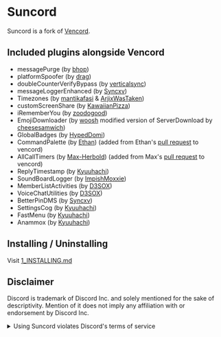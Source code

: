 # Suncord

Suncord is a fork of [Vencord](https://github.com/Vendicated/Vencord).

## Included plugins alongside Vencord

-   messagePurge (by [bhop](https://github.com/vawnair))
-   platformSpoofer (by [drag](https://github.com/dragdotpng))
-   doubleCounterVerifyBypass (by [verticalsync](https://github.com/verticalsync/double-counter-verify-bypass))
-   messageLoggerEnhanced (by [Syncxv](https://github.com/Syncxv/vc-message-logger-enhanced))
-   Timezones (by [mantikafasi](https://github.com/mantikafasi) & [ArjixWasTaken](https://github.com/ArjixWasTaken))
-   customScreenShare (by [KawaiianPizza](https://github.com/KawaiianPizza))
-   iRememberYou (by [zoodogood](https://github.com/zoodogood/vencord-plugins))
-   EmojiDownloader (by [woosh](https://github.com/w8y) modified version of ServerDownload by [cheesesamwich](https://github.com/cheesesamwich/ServerDownload))
-   GlobalBadges (by [HypedDomi](https://github.com/domi-btnr/Vencord-Plugins))
-   CommandPalette (by [Ethan](https://github.com/ethan-davies)) (added from Ethan's [pull request](https://github.com/Vendicated/Vencord/pull/2145) to vencord)
-   AllCallTimers (by [Max-Herbold](https://github.com/Max-Herbold)) (added from Max's [pull request](https://github.com/Vendicated/Vencord/pull/2132) to vencord)
-   ReplyTimestamp (by [Kyuuhachi](https://github.com/Kyuuhachi/))
-   SoundBoardLogger (by [ImpishMoxxie](https://github.com/ImpishMoxxie/SoundBoardLogger))
-   MemberListActivities (by [D3SOX](https://github.com/D3SOX/vencord-userplugins/))
-   VoiceChatUtilities (by [D3SOX](https://github.com/D3SOX/vencord-userplugins/))
-   BetterPinDMS (by [Syncxv](https://github.com/Syncxv/betterPinDMs))
-   SettingsCog (by [Kyuuhachi](https://github.com/Kyuuhachi/))
-   FastMenu (by [Kyuuhachi](https://github.com/Kyuuhachi/))
-   Anammox (by [Kyuuhachi](https://github.com/Kyuuhachi/))

## Installing / Uninstalling

Visit [1_INSTALLING.md](/docs/1_INSTALLING.md)

## Disclaimer

Discord is trademark of Discord Inc. and solely mentioned for the sake of descriptivity.
Mention of it does not imply any affiliation with or endorsement by Discord Inc.

<details>
<summary>Using Suncord violates Discord's terms of service</summary>

Client modifications are against Discord’s Terms of Service.

However, Discord is pretty indifferent about them and there are no known cases of users getting banned for using client mods! So you should generally be fine as long as you don’t use any plugins that implement abusive behaviour. But no worries, all inbuilt plugins are safe to use!

Regardless, if your account is very important to you and it getting disabled would be a disaster for you, you should probably not use any client mods (not exclusive to Suncord), just to be safe

Additionally, make sure not to post screenshots with Suncord in a server where you might get banned for it

</details>
